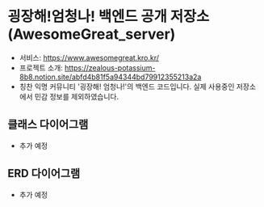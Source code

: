 # 굉장해!엄청나! 백엔드 공개 저장소 (AwesomeGreat_server)
* 서비스: https://www.awesomegreat.kro.kr/
* 프로젝트 소개: https://zealous-potassium-8b8.notion.site/abfd4b81f5a94344bd79912355213a2a
* 칭찬 익명 커뮤니티 '굉장해! 엄청나!'의 백엔드 코드입니다. 실제 사용중인 저장소에서 민감 정보를 제외하였습니다.

## 클래스 다이어그램
* 추가 예정

## ERD 다이어그램
* 추가 예정

